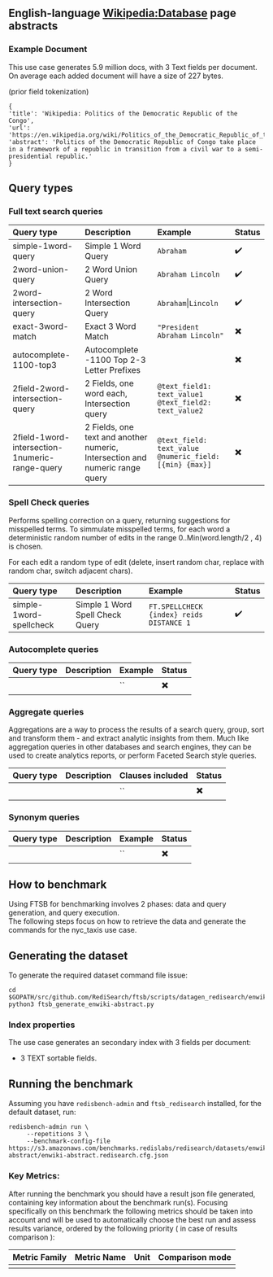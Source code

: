 ## English-language [Wikipedia:Database](https://en.wikipedia.org/wiki/Wikipedia:Database_download) page abstracts


### Example Document
This use case generates 5.9 million docs, with 3 Text fields per document. 
On average each added document will have a size of 227 bytes.

(prior field tokenization)
```
{
'title': 'Wikipedia: Politics of the Democratic Republic of the Congo',
'url': 'https://en.wikipedia.org/wiki/Politics_of_the_Democratic_Republic_of_the_Congo',
'abstract': 'Politics of the Democratic Republic of Congo take place in a framework of a republic in transition from a civil war to a semi-presidential republic.'
}
```

## Query types

### Full text search queries
|Query type|Description|Example|Status|
|:---|:---|:---|:---|
|simple-1word-query| Simple 1 Word Query | `Abraham` | :heavy_check_mark:
|2word-union-query| 2 Word Union Query | `Abraham Lincoln` | :heavy_check_mark:
|2word-intersection-query| 2 Word Intersection Query| `Abraham`&#124;`Lincoln` | :heavy_check_mark:
|exact-3word-match| Exact 3 Word Match| `"President Abraham Lincoln"` |:heavy_multiplication_x:
|autocomplete-1100-top3| Autocomplete -1100 Top 2-3 Letter Prefixes|  | :heavy_multiplication_x:
|2field-2word-intersection-query| 2 Fields, one word each, Intersection query | `@text_field1: text_value1 @text_field2: text_value2` | :heavy_multiplication_x:
|2field-1word-intersection-1numeric-range-query| 2 Fields, one text and another numeric, Intersection and numeric range query | `@text_field: text_value @numeric_field:[{min} {max}]` |:heavy_multiplication_x:

### Spell Check queries

Performs spelling correction on a query, returning suggestions for misspelled terms.
To simmulate misspelled terms, for each word a deterministic random number of edits in the range 0..Min(word.length/2 , 4) is chosen. 

For each edit a random type of edit (delete, insert random char, replace with random char, switch adjacent chars).

|Query type|Description|Example|Status|
|:---|:---|:---|:---|
| simple-1word-spellcheck | Simple 1 Word Spell Check Query | `FT.SPELLCHECK {index} reids DISTANCE 1` | :heavy_check_mark:

### Autocomplete queries
|Query type|Description|Example|Status|
|:---|:---|:---|:---|
| |  | `` | :heavy_multiplication_x:


### Aggregate queries

Aggregations are a way to process the results of a search query, group, sort and transform them - and extract analytic insights from them. Much like aggregation queries in other databases and search engines, they can be used to create analytics reports, or perform Faceted Search style queries. 

|Query type|Description|Clauses included|Status|
|:---|:---|:---|:---|
| |  | `` | :heavy_multiplication_x:

### Synonym queries
|Query type|Description|Example|Status|
|:---|:---|:---|:---|
| |  | `` | :heavy_multiplication_x:


## How to benchmark

Using FTSB for benchmarking involves 2 phases: data and query generation, and query execution.  
The following steps focus on how to retrieve the data and generate the commands for the nyc_taxis use case. 

## Generating the dataset

To generate the required dataset command file issue:
```
cd $GOPATH/src/github.com/RediSearch/ftsb/scripts/datagen_redisearch/enwiki_abstract
python3 ftsb_generate_enwiki-abstract.py 
```

### Index properties
The use case generates an secondary index with 3 fields per document:
- 3 TEXT sortable fields.

## Running the benchmark

Assuming you have `redisbench-admin` and `ftsb_redisearch` installed, for the default dataset, run:

```
redisbench-admin run \
     --repetitions 3 \
     --benchmark-config-file https://s3.amazonaws.com/benchmarks.redislabs/redisearch/datasets/enwiki-abstract/enwiki-abstract.redisearch.cfg.json
```


### Key Metrics:
After running the benchmark you should have a result json file generated, containing key information about the benchmark run(s).
Focusing specifically on this benchmark the following metrics should be taken into account and will be used to automatically choose the best run and assess results variance, ordered by the following priority ( in case of results comparison ):

| Metric Family | Metric Name            | Unit         | Comparison mode  |
|---------------|------------------------|--------------|------------------|
|     |  |      |  |
